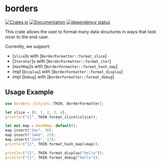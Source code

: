 # borders

[![Crates.io](https://img.shields.io/crates/v/borders.svg)](https://crates.io/crates/borders)
[![Documentation](https://docs.rs/borders/badge.svg)](https://docs.rs/borders/)
[![dependency status](https://deps.rs/repo/github/funnyboy-roks/borders/status.svg)](https://deps.rs/repo/github/funnyboy-roks/borders)

This crate allows the user to format many data structures in ways that look nicer to the
end-user.

Currently, we support:
- [`slice`]s with [`BorderFormatter::format_slice`]
- [`Iterator`]s with [`BorderFormatter::format_iter`]
- [`HashMap`]s with [`BorderFormatter::format_hash_map`]
- impl [`Display`] with [`BorderFormatter::format_display`]
- impl [`Debug`] with [`BorderFormatter::format_debug`]


## Usage Example

```rust
use borders::{styles::THIN, BorderFormatter};

let slice = [0, 1, 2, 3, 4];
println!("{}", THIN.format_slice(&slice));

let mut map = HashMap::default();
map.insert("Jon", 38);
map.insert("Jake", 25);
map.insert("Josh", 17);
println!("{}", THIN.format_hash_map(&map));

println!("{}", THIN.format_display("hello"));
println!("{}", THIN.format_debug("hello"));
```

